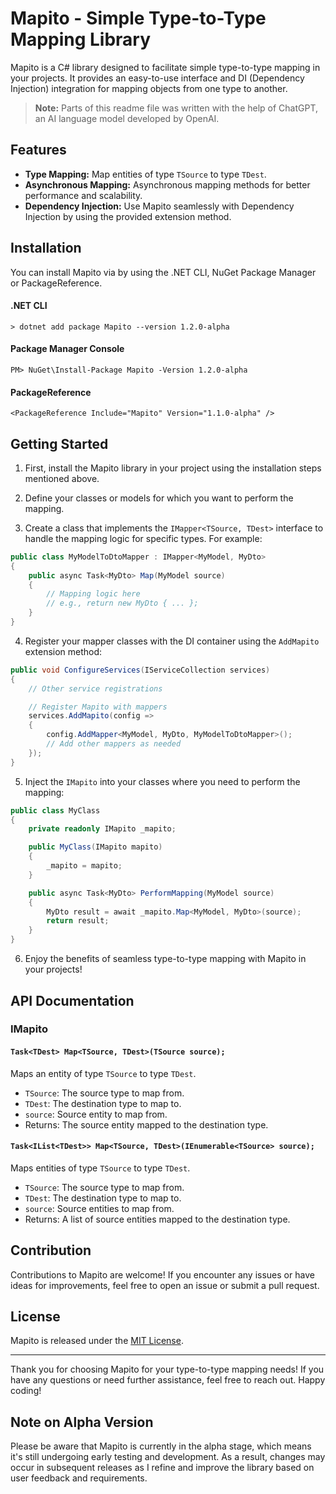 # Mapito - Simple Type-to-Type Mapping Library

Mapito is a C# library designed to facilitate simple type-to-type mapping in your projects. It provides an easy-to-use interface and DI (Dependency Injection) integration for mapping objects from one type to another.

> **Note:** Parts of this readme file was written with the help of ChatGPT, an AI language model developed by OpenAI.

## Features

- **Type Mapping:** Map entities of type `TSource` to type `TDest`.
- **Asynchronous Mapping:** Asynchronous mapping methods for better performance and scalability.
- **Dependency Injection:** Use Mapito seamlessly with Dependency Injection by using the provided extension method.

## Installation

You can install Mapito via by using the .NET CLI, NuGet Package Manager or PackageReference.

#### .NET CLI

```
> dotnet add package Mapito --version 1.2.0-alpha
```

#### Package Manager Console

```
PM> NuGet\Install-Package Mapito -Version 1.2.0-alpha
```

#### PackageReference

```
<PackageReference Include="Mapito" Version="1.1.0-alpha" />
```
## Getting Started

1. First, install the Mapito library in your project using the installation steps mentioned above.

2. Define your classes or models for which you want to perform the mapping.

3. Create a class that implements the `IMapper<TSource, TDest>` interface to handle the mapping logic for specific types. For example:

```csharp
public class MyModelToDtoMapper : IMapper<MyModel, MyDto>
{
    public async Task<MyDto> Map(MyModel source)
    {
        // Mapping logic here
        // e.g., return new MyDto { ... };
    }
}
```

4. Register your mapper classes with the DI container using the `AddMapito` extension method:

```csharp
public void ConfigureServices(IServiceCollection services)
{
    // Other service registrations

    // Register Mapito with mappers
    services.AddMapito(config =>
    {
        config.AddMapper<MyModel, MyDto, MyModelToDtoMapper>();
        // Add other mappers as needed
    });
}
```

5. Inject the `IMapito` into your classes where you need to perform the mapping:

```csharp
public class MyClass
{
    private readonly IMapito _mapito;

    public MyClass(IMapito mapito)
    {
        _mapito = mapito;
    }

    public async Task<MyDto> PerformMapping(MyModel source)
    {
        MyDto result = await _mapito.Map<MyModel, MyDto>(source);
        return result;
    }
}
```

6. Enjoy the benefits of seamless type-to-type mapping with Mapito in your projects!

## API Documentation

### IMapito

#### `Task<TDest> Map<TSource, TDest>(TSource source);`

Maps an entity of type `TSource` to type `TDest`.

- `TSource`: The source type to map from.
- `TDest`: The destination type to map to.
- `source`: Source entity to map from.
- Returns: The source entity mapped to the destination type.

#### `Task<IList<TDest>> Map<TSource, TDest>(IEnumerable<TSource> source);`

Maps entities of type `TSource` to type `TDest`.

- `TSource`: The source type to map from.
- `TDest`: The destination type to map to.
- `source`: Source entities to map from.
- Returns: A list of source entities mapped to the destination type.

## Contribution

Contributions to Mapito are welcome! If you encounter any issues or have ideas for improvements, feel free to open an issue or submit a pull request.

## License

Mapito is released under the [MIT License](LICENSE).

---

Thank you for choosing Mapito for your type-to-type mapping needs! If you have any questions or need further assistance, feel free to reach out. Happy coding!

## Note on Alpha Version

Please be aware that Mapito is currently in the alpha stage, which means it's still undergoing early testing and development. As a result, changes may occur in subsequent releases as I refine and improve the library based on user feedback and requirements.